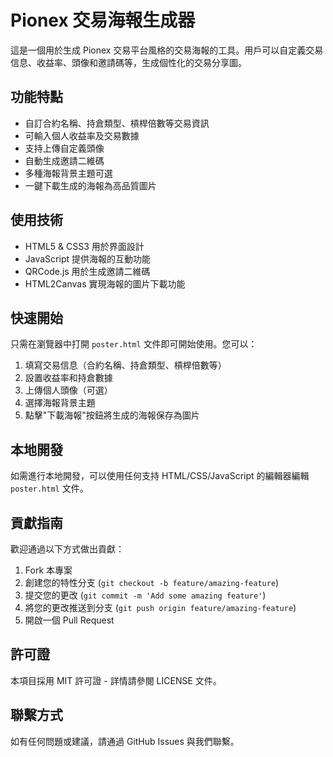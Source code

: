 # Pionex 交易海報生成器

這是一個用於生成 Pionex 交易平台風格的交易海報的工具。用戶可以自定義交易信息、收益率、頭像和邀請碼等，生成個性化的交易分享圖。

## 功能特點

- 自訂合約名稱、持倉類型、槓桿倍數等交易資訊
- 可輸入個人收益率及交易數據
- 支持上傳自定義頭像
- 自動生成邀請二維碼
- 多種海報背景主題可選
- 一鍵下載生成的海報為高品質圖片

## 使用技術

- HTML5 & CSS3 用於界面設計
- JavaScript 提供海報的互動功能
- QRCode.js 用於生成邀請二維碼
- HTML2Canvas 實現海報的圖片下載功能

## 快速開始

只需在瀏覽器中打開 `poster.html` 文件即可開始使用。您可以：

1. 填寫交易信息（合約名稱、持倉類型、槓桿倍數等）
2. 設置收益率和持倉數據
3. 上傳個人頭像（可選）
4. 選擇海報背景主題
5. 點擊"下載海報"按鈕將生成的海報保存為圖片

## 本地開發

如需進行本地開發，可以使用任何支持 HTML/CSS/JavaScript 的編輯器編輯 `poster.html` 文件。

## 貢獻指南

歡迎通過以下方式做出貢獻：

1. Fork 本專案
2. 創建您的特性分支 (`git checkout -b feature/amazing-feature`)
3. 提交您的更改 (`git commit -m 'Add some amazing feature'`)
4. 將您的更改推送到分支 (`git push origin feature/amazing-feature`)
5. 開啟一個 Pull Request

## 許可證

本項目採用 MIT 許可證 - 詳情請參閱 LICENSE 文件。

## 聯繫方式

如有任何問題或建議，請通過 GitHub Issues 與我們聯繫。 